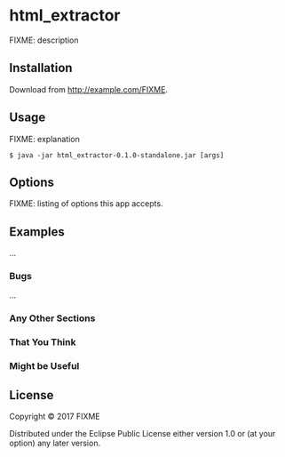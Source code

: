 # html_extractor

FIXME: description

## Installation

Download from http://example.com/FIXME.

## Usage

FIXME: explanation

    $ java -jar html_extractor-0.1.0-standalone.jar [args]

## Options

FIXME: listing of options this app accepts.

## Examples

...

### Bugs

...

### Any Other Sections
### That You Think
### Might be Useful

## License

Copyright © 2017 FIXME

Distributed under the Eclipse Public License either version 1.0 or (at
your option) any later version.
